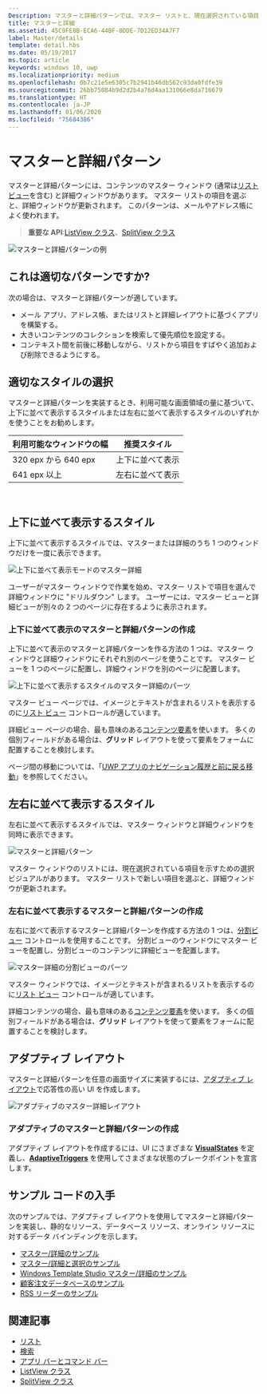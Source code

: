 ```yaml
---
Description: マスターと詳細パターンでは、マスター リストと、現在選択されている項目の詳細が表示されます。 このパターンは、メールや連絡先リストまたはアドレス帳によく使用されます。
title: マスターと詳細
ms.assetid: 45C9FE8B-ECA6-44BF-8DDE-7D12ED34A7F7
label: Master/details
template: detail.hbs
ms.date: 05/19/2017
ms.topic: article
keywords: windows 10, uwp
ms.localizationpriority: medium
ms.openlocfilehash: 0b7c21e5e6305c7b2941b46db562c93da0fdfe39
ms.sourcegitcommit: 26bb75084b9d2d2b4a76d4aa131066e8da716679
ms.translationtype: HT
ms.contentlocale: ja-JP
ms.lasthandoff: 01/06/2020
ms.locfileid: "75684386"
---
```

# <a name="masterdetails-pattern"></a>マスターと詳細パターン

 

マスターと詳細パターンには、コンテンツのマスター ウィンドウ (通常は[リスト ビュー](lists.md)を含む) と詳細ウィンドウがあります。 マスター リストの項目を選ぶと、詳細ウィンドウが更新されます。 このパターンは、メールやアドレス帳によく使われます。

> **重要な API**:[ListView クラス](https://docs.microsoft.com/uwp/api/Windows.UI.Xaml.Controls.ListView)、[SplitView クラス](https://docs.microsoft.com/uwp/api/windows.ui.xaml.controls.splitview)

![マスターと詳細パターンの例](images/HIGSecOne_MasterDetail.png)

## <a name="is-this-the-right-pattern"></a>これは適切なパターンですか?

次の場合は、マスターと詳細パターンが適しています。

-   メール アプリ、アドレス帳、またはリストと詳細レイアウトに基づくアプリを構築する。
-   大きいコンテンツのコレクションを検索して優先順位を設定する。
-   コンテキスト間を前後に移動しながら、リストから項目をすばやく追加および削除できるようにする。

## <a name="choose-the-right-style"></a>適切なスタイルの選択

マスターと詳細パターンを実装するとき、利用可能な画面領域の量に基づいて、上下に並べて表示するスタイルまたは左右に並べて表示するスタイルのいずれかを使うことをお勧めします。

| 利用可能なウィンドウの幅 | 推奨スタイル |
|------------------------|-------------------|
| 320 epx から 640 epx        | 上下に並べて表示           |
| 641 epx 以上       | 左右に並べて表示      |

 
## <a name="stacked-style"></a>上下に並べて表示するスタイル

上下に並べて表示するスタイルでは、マスターまたは詳細のうち 1 つのウィンドウだけを一度に表示できます。

![上下に並べて表示モードのマスター詳細](images/patterns-md-stacked.png)

ユーザーがマスター ウィンドウで作業を始め、マスター リストで項目を選んで詳細ウィンドウに "ドリルダウン" します。 ユーザーには、マスター ビューと詳細ビューが別々の 2 つのページに存在するように表示されます。

### <a name="create-a-stacked-masterdetails-pattern"></a>上下に並べて表示のマスターと詳細パターンの作成

上下に並べて表示のマスターと詳細パターンを作る方法の 1 つは、マスター ウィンドウと詳細ウィンドウにそれぞれ別のページを使うことです。 マスター ビューを 1 つのページに配置し、詳細ウィンドウを別のページに配置します。

![上下に並べて表示するスタイルのマスター詳細のパーツ](images/patterns-md-stacked-parts.png)

マスター ビュー ページでは、イメージとテキストが含まれるリストを表示するのに[リスト ビュー](lists.md) コントロールが適しています。 

詳細ビュー ページの場合、最も意味のある[コンテンツ要素](../layout/layout-panels.md)を使います。 多くの個別フィールドがある場合は、**グリッド** レイアウトを使って要素をフォームに配置することを検討します。

ページ間の移動については、「[UWP アプリのナビゲーション履歴と前に戻る移動](../basics/navigation-history-and-backwards-navigation.md)」を参照してください。

## <a name="side-by-side-style"></a>左右に並べて表示するスタイル

左右に並べて表示するスタイルでは、マスター ウィンドウと詳細ウィンドウを同時に表示できます。

![マスターと詳細パターン](images/patterns-masterdetail-400x227.png)

マスター ウィンドウのリストには、現在選択されている項目を示すための選択ビジュアルがあります。 マスター リストで新しい項目を選ぶと、詳細ウィンドウが更新されます。

### <a name="create-a-side-by-side-masterdetails-pattern"></a>左右に並べて表示するマスターと詳細パターンの作成

左右に並べて表示するマスターと詳細パターンを作成する方法の 1 つは、[分割ビュー](split-view.md) コントロールを使用することです。 分割ビューのウィンドウにマスター ビューを配置し、分割ビューのコンテンツに詳細ビューを配置します。

![マスター詳細の分割ビューのパーツ](images/patterns_md_splitview_parts.png)

マスター ウィンドウでは、イメージとテキストが含まれるリストを表示するのに[リスト ビュー](lists.md) コントロールが適しています。

詳細コンテンツの場合、最も意味のある[コンテンツ要素](../layout/layout-panels.md)を使います。 多くの個別フィールドがある場合は、**グリッド** レイアウトを使って要素をフォームに配置することを検討します。

## <a name="adaptive-layout"></a>アダプティブ レイアウト

マスターと詳細パターンを任意の画面サイズに実装するには、[アダプティブ レイアウト](../layout/layouts-with-xaml.md)で応答性の高い UI を作成します。

![アダプティブのマスター詳細レイアウト](images/patterns_masterdetail.png)

### <a name="create-an-adaptive-masterdetails-pattern"></a>アダプティブのマスターと詳細パターンの作成
アダプティブ レイアウトを作成するには、UI にさまざまな [**VisualStates**](https://docs.microsoft.com/uwp/api/windows.ui.xaml.visualstate) を定義し、[**AdaptiveTriggers**](https://docs.microsoft.com/uwp/api/Windows.UI.Xaml.AdaptiveTrigger) を使用してさまざまな状態のブレークポイントを宣言します。

## <a name="get-the-sample-code"></a>サンプル コードの入手

次のサンプルでは、アダプティブ レイアウトを使用してマスターと詳細パターンを実装し、静的なリソース、データベース リソース、オンライン リソースに対するデータ バインディングを示します。 
- [マスター/詳細のサンプル](https://github.com/Microsoft/Windows-universal-samples/tree/master/Samples/XamlMasterDetail) 
- [マスター/詳細と選択のサンプル](https://github.com/Microsoft/Windows-universal-samples/tree/master/Samples/XamlListView)
- [Windows Template Studio マスター/詳細のサンプル](https://github.com/Microsoft/WindowsTemplateStudio/tree/master/templates/Uwp/Pages/MasterDetail)
- [顧客注文データベースのサンプル](https://github.com/Microsoft/Windows-appsample-customers-orders-database)
- [RSS リーダーのサンプル](https://github.com/Microsoft/Windows-appsample-rssreader)

## <a name="related-articles"></a>関連記事

- [リスト](lists.md)
- [検索](search.md)
- [アプリ バーとコマンド バー](app-bars.md)
- [ListView クラス](https://docs.microsoft.com/uwp/api/Windows.UI.Xaml.Controls.ListView)
- [SplitView クラス](https://docs.microsoft.com/uwp/api/windows.ui.xaml.controls.splitview)
